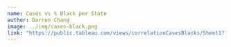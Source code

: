 ```yaml
---
name: Cases vs % Black per State
author: Darren Chang
image: ../img/cases-black.png
link: "https://public.tableau.com/views/correlationCasesBlacks/Sheet1?:display_count=y&publish=yes&:origin=viz_share_link"
---
```

